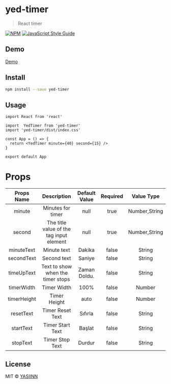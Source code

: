 # yed-timer

>
>React timer

[![NPM](https://img.shields.io/npm/v/yed-timer.svg)](https://www.npmjs.com/package/yed-timer) [![JavaScript Style Guide](https://img.shields.io/badge/code_style-standard-brightgreen.svg)](https://standardjs.com)
## Demo
[Demo](https://yasinfmd.github.io/yed-timer-demo/)


## Install

```bash
npm install --save yed-timer
```

## Usage

```tsx
import React from 'react'

import  YedTimer from 'yed-timer'
import 'yed-timer/dist/index.css'

const App = () => {
  return <YedTimer minute={40} second={15} />
}

export default App

```

# Props
 Props Name | Description | Default Value | Required | Value Type
 :---:  |  :----: | :---:| :---: | :---:
  minute | Minutes for timer | null | true | Number,String
  second|The title value of the tag input element | null | true | Number,String
  minuteText | Minute text | Dakika | false | String
  secondText | Second text | Saniye | false | String
  timeUpText | Text to show when the timer stops| Zaman Doldu. | false | String
  timerWidth | Timer Width | 100% | false | Number
  timerHeight | Timer Height | auto | false | Number
  resetText | Timer Reset Text | Sıfırla | false | String
  startText | Timer Start Text | Başlat | false | String
  stopText | Timer Stop Text | Durdur | false | String



## License

MIT © [YASIINN](https://github.com/YASIINN)
